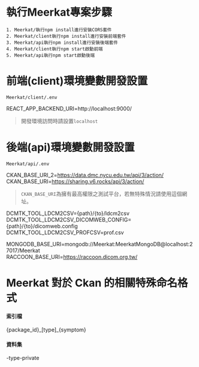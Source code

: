# 執行Meerkat專案步驟
```
1. Meerkat/執行npm install進行安裝CORS套件
2. Meerkat/client執行npm install進行安裝前端套件
3. Meerkat/api執行npm install進行安裝後端套件
4. Meerkat/client執行npm start啟動前端
5. Meerkat/api執行npm start啟動後端
```

# 前端(client)環境變數開發設置
```
Meerkat/client/.env
```
REACT_APP_BACKEND_URI=http://localhost:9000/<br>
> 開發環境訪問時請設置`localhost`

# 後端(api)環境變數開發設置
```
Meerkat/api/.env
```
CKAN_BASE_URI_2=https://data.dmc.nycu.edu.tw/api/3/action/<br>
CKAN_BASE_URI=https://sharing.v6.rocks/api/3/action/<br>
> `CKAN_BASE_URI`為擁有最高權限之測試平台，若無特殊情況請使用這個網址。

DCMTK_TOOL_LDCM2CSV={path}/{to}/ldcm2csv<br>
DCMTK_TOOL_LDCM2CSV_DICOMWEB_CONFIG={path}/{to}/dicomweb.config<br>
DCMTK_TOOL_LDCM2CSV_PROFCSV=prof.csv<br>

MONGODB_BASE_URI=mongodb://Meerkat:MeerkatMongoDB@localhost:27017/Meerkat<br>
RACCOON_BASE_URI=https://raccoon.dicom.org.tw/<br>

# Meerkat 對於 Ckan 的相關特殊命名格式

#### 索引檔
{package_id}\_[type]\_{symptom}
#### 資料集
-type-private